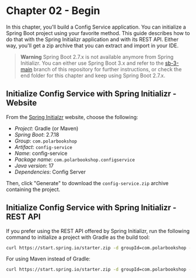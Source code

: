 # Chapter 02 - Begin

In this chapter, you'll build a Config Service application. You can initialize a Spring Boot project using your
favorite method. This guide describes how to do that with the Spring Initializr application and with its REST API.
Either way, you'll get a zip archive that you can extract and import in your IDE.

> **Warning**
> Spring Boot 2.7.x is not available anymore from Spring Initializr. You can either use Spring Boot 3.x and refer to the [sb-3-main](https://github.com/ThomasVitale/cloud-native-spring-in-action/tree/sb-3-main) branch of this repository for further instructions, or check the end folder for this chapter and keep using Spring Boot 2.7.x.

## Initialize Config Service with Spring Initializr - Website

From the [Spring Initialzr](https://start.spring.io/) website, choose the following:

* _Project_: Gradle (or Maven)
* _Spring Boot_: 2.7.18
* _Group_: `com.polarbookshop`
* _Artifact_: `config-service`
* _Name_: config-service
* _Package name_: `com.polarbookshop.configservice`
* _Java version_: 17
* _Dependencies_: Config Server

Then, click "Generate" to download the `config-service.zip` archive containing the project.

## Initialize Config Service with Spring Initializr - REST API

If you prefer using the REST API offered by Spring Initializr, run the following command to initialize a project with Gradle as the build tool:

```bash
curl https://start.spring.io/starter.zip -d groupId=com.polarbookshop -d artifactId=config-service -d name=config-service -d packageName=com.polarbookshop.configservice -d dependencies=cloud-config-server -d javaVersion=17 -d bootVersion=2.7.18 -d type=gradle-project -o config-service.zip
```

For using Maven instead of Gradle:

```bash
curl https://start.spring.io/starter.zip -d groupId=com.polarbookshop -d artifactId=config-service -d name=config-service -d packageName=com.polarbookshop.configservice -d dependencies=cloud-config-server -d javaVersion=17 -d bootVersion=2.7.18 -d type=maven-project -o config-service.zip
```
